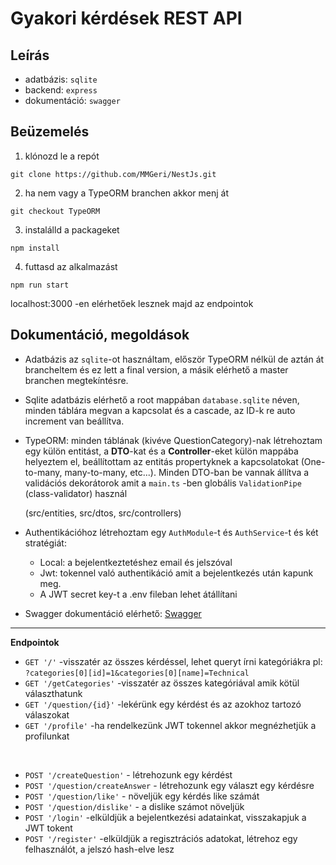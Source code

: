 # Gyakori kérdések REST API

## Leírás

- adatbázis: `sqlite`
- backend: `express`
- dokumentáció: `swagger`

## Beüzemelés
1. klónozd le a repót <br>

  ``` git clone https://github.com/MMGeri/NestJs.git ```
  
2. ha nem vagy a TypeORM branchen akkor menj át

  ``` git checkout TypeORM ```
  
3. instalálld a packageket 

  ``` npm install ``` 
  
4. futtasd az alkalmazást 

  ``` npm run start ```
  
  localhost:3000 -en elérhetőek lesznek majd az endpointok
  
## Dokumentáció, megoldások

- Adatbázis az `sqlite`-ot használtam, először TypeORM nélkül de aztán át brancheltem és ez lett a final version, a másik elérhető a master branchen megtekíntésre.
- Sqlite adatbázis elérhető a root mappában `database.sqlite` néven, minden táblára megvan a kapcsolat és a cascade, az ID-k re auto increment van beállítva.
- TypeORM: minden táblának (kivéve QuestionCategory)-nak létrehoztam egy külön entitást, a **DTO**-kat és a **Controller**-eket külön mappába helyeztem el, beállítottam az entitás propertyknek a kapcsolatokat (One-to-many, many-to-many, etc...). Minden DTO-ban be vannak állítva a validációs dekorátorok amit a `main.ts` -ben globális `ValidationPipe` (class-validator) használ

  (src/entities, src/dtos, src/controllers)
- Authentikációhoz létrehoztam egy `AuthModule`-t és `AuthService`-t és két stratégiát:
  - Local: a bejelentkeztetéshez email és jelszóval
  - Jwt: tokennel való authentikáció amit a bejelentkezés után kapunk meg.
  - A JWT secret key-t a .env fileban lehet átállítani
- Swagger dokumentáció elérhető: [Swagger](https://github.com/MMGeri/NestJs/tree/TypeORM/swagger)

---

__Endpointok__
- `GET '/'` -visszatér az összes kérdéssel, lehet queryt írni kategóriákra pl: `?categories[0][id]=1&categories[0][name]=Technical`
- `GET '/getCategories'` -visszatér az összes kategóriával amik kötül választhatunk
- `GET '/question/{id}'` -lekérünk egy kérdést és az azokhoz tartozó válaszokat
- `GET '/profile'` -ha rendelkezünk JWT tokennel akkor megnézhetjük a profilunkat
<br>

- `POST '/createQuestion'` - létrehozunk egy kérdést
- `POST '/question/createAnswer` - létrehozunk egy választ egy kérdésre
- `POST '/question/like'` - növeljük egy kérdés like számát
- `POST '/question/dislike'` - a dislike számot növeljük
- `POST '/login'` -elküldjük a bejelentkezési adatainkat, visszakapjuk a JWT tokent
- `POST '/register'` -elküldjük a regisztrációs adatokat, létrehoz egy felhasználót, a jelszó hash-elve lesz
